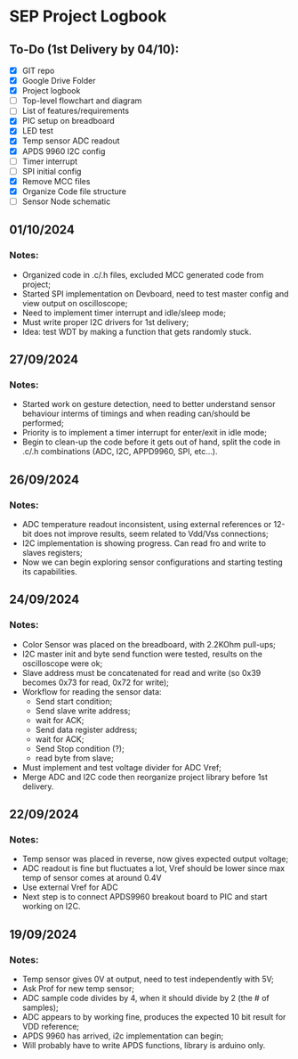 # SEP Project Logbook
<!-- TODO STARTS HERE -->
## To-Do (1st Delivery by 04/10):

- [x] GIT repo
- [x] Google Drive Folder
- [x] Project logbook
- [ ] Top-level flowchart and diagram
- [ ] List of features/requirements
- [x] PIC setup on breadboard
- [x] LED test
- [x] Temp sensor ADC readout
- [x] APDS 9960 I2C config
- [ ] Timer interrupt
- [ ] SPI initial config
- [x] Remove MCC files
- [x] Organize Code file structure
- [ ] Sensor Node schematic
<!-- TODO ENDS HERE -->

<!-- NEW LOG ENTRY STARTS HERE -->

## 01/10/2024

### Notes:
- Organized code in .c/.h files, excluded MCC generated code
  from project;
- Started SPI implementation on Devboard, need to test master config and
  view output on oscilloscope;
- Need to implement timer interrupt and idle/sleep mode;
- Must write proper I2C drivers for 1st delivery;
- Idea: test WDT by making a function that gets randomly stuck.

<!-- NEW LOG ENTRY ENDS HERE -->

## 27/09/2024

### Notes:
- Started work on gesture detection, need to better understand sensor behaviour
  interms of timings and when reading can/should be performed;
- Priority is to implement a timer interrupt for enter/exit in idle mode;
- Begin to clean-up the code before it gets out of hand, split the code
  in .c/.h combinations (ADC, I2C, APPD9960, SPI, etc...).

## 26/09/2024

### Notes:
- ADC temperature readout inconsistent, using external references
  or 12-bit does not improve results, seem related to Vdd/Vss connections;
- I2C implementation is showing progress. Can read fro and write to slaves registers;
- Now we can begin exploring sensor configurations and starting testing its capabilities.

## 24/09/2024

### Notes:

- Color Sensor was placed on the breadboard, with 2.2KOhm pull-ups;
- I2C master init and byte send function were tested,
  results on the oscilloscope were ok;
- Slave address must be concatenated for read and write (so 0x39 becomes 0x73 for read, 0x72 for write);
- Workflow for reading the sensor data:
  - Send start condition;
  - Send slave write address;
  - wait for ACK;
  - Send data register address;
  - wait for ACK;
  - Send Stop condition (?);
  - read byte from slave;
- Must implement and test voltage divider for ADC Vref;
- Merge ADC and I2C code then reorganize project library before 1st delivery. 

## 22/09/2024

### Notes:

- Temp sensor was placed in reverse, now gives expected output voltage;
- ADC readout is fine but fluctuates a lot, Vref should be lower since max temp of sensor comes at around 0.4V
- Use external Vref for ADC
- Next step is to connect APDS9960 breakout board to PIC and start working on I2C.

## 19/09/2024

### Notes:

- Temp sensor gives 0V at output, need to test independently with 5V;
- Ask Prof for new temp sensor;
- ADC sample code divides by 4, when it should divide by 2 (the # of samples);
- ADC appears to by working fine, produces the expected 10 bit result for VDD reference;
- APDS 9960 has arrived, i2c implementation can begin;
- Will probably have to write APDS functions, library is arduino only.



